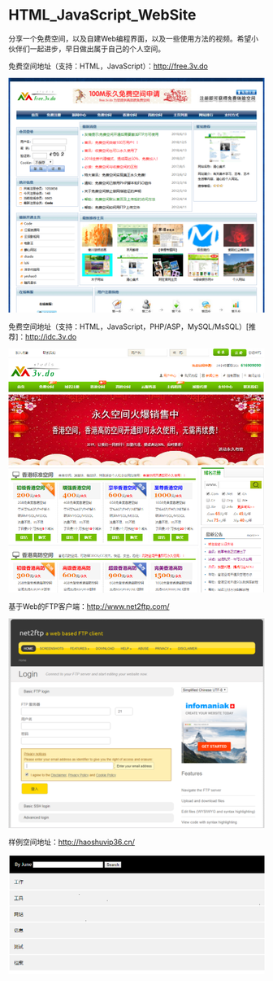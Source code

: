 # HTML_JavaScript_WebSite
分享一个免费空间，以及自建Web编程界面，以及一些使用方法的视频。希望小伙伴们一起进步，早日做出属于自己的个人空间。  

免费空间地址（支持：HTML，JavaScript）：http://free.3v.do 

![Alt text](https://github.com/June361/HTML_JavaScript_WebSite/blob/master/ScreenShots/Free3vDo.PNG)

免费空间地址（支持：HTML，JavaScript，PHP/ASP，MySQL/MsSQL）[推荐]：http://idc.3v.do 

![Alt text](https://github.com/June361/HTML_JavaScript_WebSite/blob/master/ScreenShots/Idc3vDo.PNG)

基于Web的FTP客户端：http://www.net2ftp.com/  

![Alt text](https://github.com/June361/HTML_JavaScript_WebSite/blob/master/ScreenShots/Home.PNG)

样例空间地址：http://haoshuvip36.cn/

![Alt text](https://github.com/June361/HTML_JavaScript_WebSite/blob/master/ScreenShots/WebSite.PNG)
